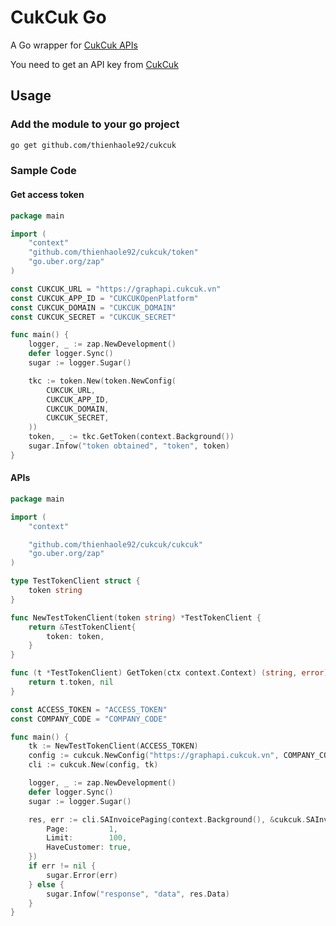 # CukCuk Go

A Go wrapper for [CukCuk APIs](https://graphapi.cukcuk.vn/document/api/index.html)

You need to get an API key from [CukCuk](https:/cukcuk.vn)

## Usage

### Add the module to your go project

```sh
go get github.com/thienhaole92/cukcuk
```

### Sample Code

#### Get access token

```go
package main

import (
	"context"
	"github.com/thienhaole92/cukcuk/token"
	"go.uber.org/zap"
)

const CUKCUK_URL = "https://graphapi.cukcuk.vn"
const CUKCUK_APP_ID = "CUKCUKOpenPlatform"
const CUKCUK_DOMAIN = "CUKCUK_DOMAIN"
const CUKCUK_SECRET = "CUKCUK_SECRET"

func main() {
	logger, _ := zap.NewDevelopment()
	defer logger.Sync()
	sugar := logger.Sugar()

	tkc := token.New(token.NewConfig(
		CUKCUK_URL,
		CUKCUK_APP_ID,
		CUKCUK_DOMAIN,
		CUKCUK_SECRET,
	))
	token, _ := tkc.GetToken(context.Background())
	sugar.Infow("token obtained", "token", token)
}
```

#### APIs

```go
package main

import (
	"context"

	"github.com/thienhaole92/cukcuk/cukcuk"
	"go.uber.org/zap"
)

type TestTokenClient struct {
	token string
}

func NewTestTokenClient(token string) *TestTokenClient {
	return &TestTokenClient{
		token: token,
	}
}

func (t *TestTokenClient) GetToken(ctx context.Context) (string, error) {
	return t.token, nil
}

const ACCESS_TOKEN = "ACCESS_TOKEN"
const COMPANY_CODE = "COMPANY_CODE"

func main() {
	tk := NewTestTokenClient(ACCESS_TOKEN)
	config := cukcuk.NewConfig("https://graphapi.cukcuk.vn", COMPANY_CODE)
	cli := cukcuk.New(config, tk)

	logger, _ := zap.NewDevelopment()
	defer logger.Sync()
	sugar := logger.Sugar()

	res, err := cli.SAInvoicePaging(context.Background(), &cukcuk.SAInvoicePagingReq{
		Page:         1,
		Limit:        100,
		HaveCustomer: true,
	})
	if err != nil {
		sugar.Error(err)
	} else {
		sugar.Infow("response", "data", res.Data)
	}
}
```
